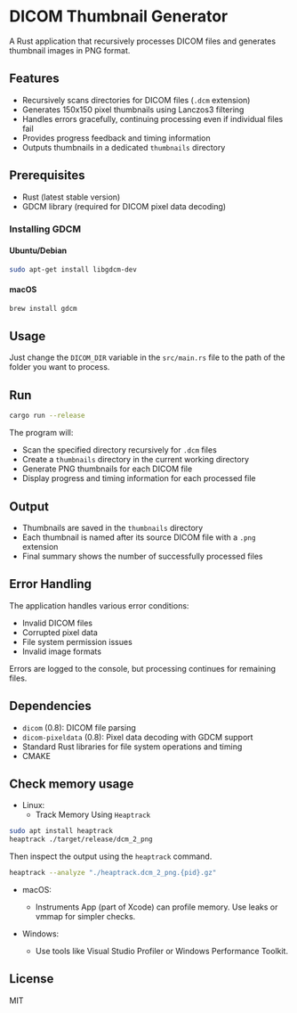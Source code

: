 # DICOM Thumbnail Generator

A Rust application that recursively processes DICOM files and generates thumbnail images in PNG format.

## Features

- Recursively scans directories for DICOM files (`.dcm` extension)
- Generates 150x150 pixel thumbnails using Lanczos3 filtering
- Handles errors gracefully, continuing processing even if individual files fail
- Provides progress feedback and timing information
- Outputs thumbnails in a dedicated `thumbnails` directory

## Prerequisites

- Rust (latest stable version)
- GDCM library (required for DICOM pixel data decoding)

### Installing GDCM

#### Ubuntu/Debian

```bash
sudo apt-get install libgdcm-dev
```

#### macOS

```bash
brew install gdcm
```

## Usage
Just change the `DICOM_DIR` variable in the `src/main.rs` file to the path of the folder you want to process.

## Run

```bash
cargo run --release
```

The program will:
- Scan the specified directory recursively for `.dcm` files
- Create a `thumbnails` directory in the current working directory
- Generate PNG thumbnails for each DICOM file
- Display progress and timing information for each processed file

## Output

- Thumbnails are saved in the `thumbnails` directory
- Each thumbnail is named after its source DICOM file with a `.png` extension
- Final summary shows the number of successfully processed files

## Error Handling

The application handles various error conditions:
- Invalid DICOM files
- Corrupted pixel data
- File system permission issues
- Invalid image formats

Errors are logged to the console, but processing continues for remaining files.

## Dependencies

- `dicom` (0.8): DICOM file parsing
- `dicom-pixeldata` (0.8): Pixel data decoding with GDCM support
- Standard Rust libraries for file system operations and timing
- CMAKE

## Check memory usage

- Linux:
  - Track Memory Using `Heaptrack`
```bash
sudo apt install heaptrack
heaptrack ./target/release/dcm_2_png
```
Then inspect the output using the `heaptrack` command.
```bash
heaptrack --analyze "./heaptrack.dcm_2_png.{pid}.gz"
```

- macOS:
  - Instruments App (part of Xcode) can profile memory.
Use leaks or vmmap for simpler checks.

- Windows:
  - Use tools like Visual Studio Profiler or Windows Performance Toolkit.

## License
MIT
